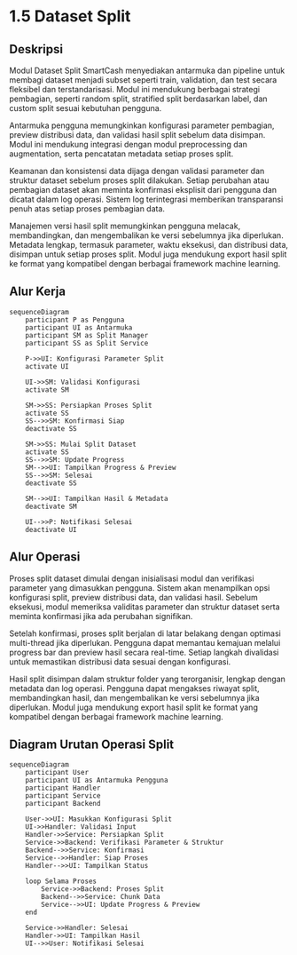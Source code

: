 # 1.5 Dataset Split

## Deskripsi

Modul Dataset Split SmartCash menyediakan antarmuka dan pipeline untuk membagi dataset menjadi subset seperti train, validation, dan test secara fleksibel dan terstandarisasi. Modul ini mendukung berbagai strategi pembagian, seperti random split, stratified split berdasarkan label, dan custom split sesuai kebutuhan pengguna.

Antarmuka pengguna memungkinkan konfigurasi parameter pembagian, preview distribusi data, dan validasi hasil split sebelum data disimpan. Modul ini mendukung integrasi dengan modul preprocessing dan augmentation, serta pencatatan metadata setiap proses split.

Keamanan dan konsistensi data dijaga dengan validasi parameter dan struktur dataset sebelum proses split dilakukan. Setiap perubahan atau pembagian dataset akan meminta konfirmasi eksplisit dari pengguna dan dicatat dalam log operasi. Sistem log terintegrasi memberikan transparansi penuh atas setiap proses pembagian data.

Manajemen versi hasil split memungkinkan pengguna melacak, membandingkan, dan mengembalikan ke versi sebelumnya jika diperlukan. Metadata lengkap, termasuk parameter, waktu eksekusi, dan distribusi data, disimpan untuk setiap proses split. Modul juga mendukung export hasil split ke format yang kompatibel dengan berbagai framework machine learning.

## Alur Kerja

```mermaid
sequenceDiagram
    participant P as Pengguna
    participant UI as Antarmuka
    participant SM as Split Manager
    participant SS as Split Service

    P->>UI: Konfigurasi Parameter Split
    activate UI

    UI->>SM: Validasi Konfigurasi
    activate SM

    SM->>SS: Persiapkan Proses Split
    activate SS
    SS-->>SM: Konfirmasi Siap
    deactivate SS

    SM->>SS: Mulai Split Dataset
    activate SS
    SS-->>SM: Update Progress
    SM-->>UI: Tampilkan Progress & Preview
    SS-->>SM: Selesai
    deactivate SS

    SM-->>UI: Tampilkan Hasil & Metadata
    deactivate SM

    UI-->>P: Notifikasi Selesai
    deactivate UI
```

## Alur Operasi

Proses split dataset dimulai dengan inisialisasi modul dan verifikasi parameter yang dimasukkan pengguna. Sistem akan menampilkan opsi konfigurasi split, preview distribusi data, dan validasi hasil. Sebelum eksekusi, modul memeriksa validitas parameter dan struktur dataset serta meminta konfirmasi jika ada perubahan signifikan.

Setelah konfirmasi, proses split berjalan di latar belakang dengan optimasi multi-thread jika diperlukan. Pengguna dapat memantau kemajuan melalui progress bar dan preview hasil secara real-time. Setiap langkah divalidasi untuk memastikan distribusi data sesuai dengan konfigurasi.

Hasil split disimpan dalam struktur folder yang terorganisir, lengkap dengan metadata dan log operasi. Pengguna dapat mengakses riwayat split, membandingkan hasil, dan mengembalikan ke versi sebelumnya jika diperlukan. Modul juga mendukung export hasil split ke format yang kompatibel dengan berbagai framework machine learning.

## Diagram Urutan Operasi Split

```mermaid
sequenceDiagram
    participant User
    participant UI as Antarmuka Pengguna
    participant Handler
    participant Service
    participant Backend

    User->>UI: Masukkan Konfigurasi Split
    UI->>Handler: Validasi Input
    Handler->>Service: Persiapkan Split
    Service->>Backend: Verifikasi Parameter & Struktur
    Backend-->>Service: Konfirmasi
    Service-->>Handler: Siap Proses
    Handler-->>UI: Tampilkan Status

    loop Selama Proses
        Service->>Backend: Proses Split
        Backend-->>Service: Chunk Data
        Service-->>UI: Update Progress & Preview
    end

    Service->>Handler: Selesai
    Handler->>UI: Tampilkan Hasil
    UI-->>User: Notifikasi Selesai
```
